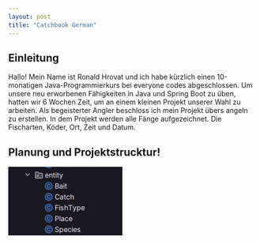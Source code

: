 ```yaml
---
layout: post
title: "Catchbook German"
---
```

## Einleitung
Hallo! Mein Name ist Ronald Hrovat und ich habe kürzlich einen 10-monatigen Java-Programmierkurs bei everyone codes abgeschlossen. Um unsere neu erworbenen Fähigkeiten in Java und Spring Boot zu üben, hatten wir 6 Wochen Zeit, um an einem kleinen Projekt unserer Wahl zu arbeiten. Als begeisterter Angler beschloss ich mein Projekt übers angeln zu erstellen. In dem Projekt werden alle Fänge aufgezeichnet. Die Fischarten, Köder, Ort, Zeit und Datum.

## Planung und Projektstrucktur!
![This is an alt text.](../image/klassen.png)